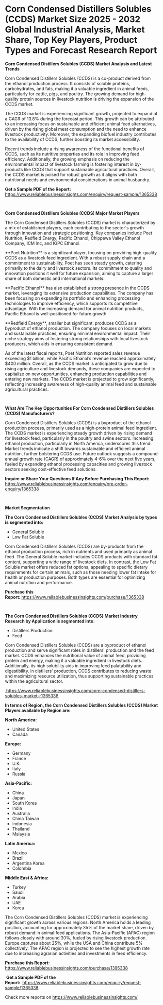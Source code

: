 <p><h1>Corn Condensed Distillers Solubles (CCDS) Market Size 2025 - 2032 Global Industrial Analysis, Market Share, Top Key Players, Product Types and Forecast Research Report</h1></p><p><strong>Corn Condensed Distillers Solubles (CCDS) Market Analysis and Latest Trends</strong></p>
<p><p>Corn Condensed Distillers Solubles (CCDS) is a co-product derived from the ethanol production process. It consists of soluble proteins, carbohydrates, and fats, making it a valuable ingredient in animal feeds, particularly for cattle, pigs, and poultry. The growing demand for high-quality protein sources in livestock nutrition is driving the expansion of the CCDS market.</p><p>The CCDS market is experiencing significant growth, projected to expand at a CAGR of 13.8% during the forecast period. This growth can be attributed to an increasing focus on sustainable and efficient animal feed alternatives, driven by the rising global meat consumption and the need to enhance livestock productivity. Moreover, the expanding biofuel industry contributes to the availability of CCDS, further boosting its market accessibility.</p><p>Recent trends include a rising awareness of the functional benefits of CCDS, such as its nutritive properties and its role in improving feed efficiency. Additionally, the growing emphasis on reducing the environmental impact of livestock farming is fostering interest in by-products like CCDS that support sustainable agricultural practices. Overall, the CCDS market is poised for robust growth as it aligns with both nutritional needs and environmental considerations in animal husbandry.</p></p>
<p><strong>Get a Sample PDF of the Report:&nbsp;</strong> <a href="https://www.reliablebusinessinsights.com/enquiry/request-sample/1365338?utm_campaign=2174&utm_medium=2&utm_source=Github&utm_content=ia&utm_term=01022025&utm_id=corn-condensed-distillers-solubles-ccds">https://www.reliablebusinessinsights.com/enquiry/request-sample/1365338</a></p>
<p>&nbsp;</p>
<p><strong>Corn Condensed Distillers Solubles (CCDS) Major Market Players</strong></p>
<p><p>The Corn Condensed Distillers Solubles (CCDS) market is characterized by a mix of established players, each contributing to the sector's growth through innovation and strategic positioning. Key companies include Poet Nutrition, Redfield Energy, Pacific Ethanol, Chippewa Valley Ethanol Company, ICM Inc, and IGPC Ethanol.</p><p>**Poet Nutrition** is a significant player, focusing on providing high-quality CCDS as a livestock feed ingredient. With a robust supply chain and a commitment to sustainability, Poet has seen steady growth, catering primarily to the dairy and livestock sectors. Its commitment to quality and innovation positions it well for future expansion, aiming to capture a larger share of both domestic and international markets.</p><p>**Pacific Ethanol** has also established a strong presence in the CCDS market, leveraging its extensive production capabilities. The company has been focusing on expanding its portfolio and enhancing processing technologies to improve efficiency, which supports its competitive advantage. With the increasing demand for animal nutrition products, Pacific Ethanol is well-positioned for future growth.</p><p>**Redfield Energy**, smaller but significant, produces CCDS as a byproduct of ethanol production. The company focuses on local markets and sustainable practices, ensuring minimal environmental impact. Their niche strategy aims at fostering strong relationships with local livestock producers, which aids in ensuring consistent demand.</p><p>As of the latest fiscal reports, Poet Nutrition reported sales revenue exceeding $1 billion, while Pacific Ethanol’s revenue reached approximately $400 million. Overall, as the CCDS market is anticipated to grow due to rising agriculture and livestock demands, these companies are expected to capitalize on new opportunities, enhancing production capabilities and entering new markets. The CCDS market is projected to grow significantly, reflecting increasing awareness of high-quality animal feed and sustainable agricultural practices.</p></p>
<p>&nbsp;</p>
<p><strong>What Are The Key Opportunities For Corn Condensed Distillers Solubles (CCDS) Manufacturers?</strong></p>
<p><p>Corn Condensed Distillers Solubles (CCDS) is a byproduct of the ethanol production process, primarily used as a high-protein animal feed ingredient. The CCDS market is experiencing steady growth driven by rising demand for livestock feed, particularly in the poultry and swine sectors. Increasing ethanol production, particularly in North America, underscores this trend. Market trends indicate a shift towards sustainable and efficient animal nutrition, further bolstering CCDS use. Future outlook suggests a compound annual growth rate (CAGR) of approximately 4-6% over the next five years, fueled by expanding ethanol processing capacities and growing livestock sectors seeking cost-effective feed solutions.</p></p>
<p><strong>Inquire or Share Your Questions If Any Before Purchasing This Report:</strong> <a href="https://www.reliablebusinessinsights.com/enquiry/pre-order-enquiry/1365338?utm_campaign=2174&utm_medium=2&utm_source=Github&utm_content=ia&utm_term=01022025&utm_id=corn-condensed-distillers-solubles-ccds">https://www.reliablebusinessinsights.com/enquiry/pre-order-enquiry/1365338</a></p>
<p>&nbsp;</p>
<p><strong>Market Segmentation</strong></p>
<p><strong>The Corn Condensed Distillers Solubles (CCDS) Market Analysis by types is segmented into:</strong></p>
<p><ul><li>General Soluble</li><li>Low Fat Soluble</li></ul></p>
<p><p>Corn Condensed Distillers Solubles (CCDS) are by-products from the ethanol production process, rich in nutrients and used primarily as animal feed. The General Soluble market includes CCDS products with standard fat content, supporting a wide range of livestock diets. In contrast, the Low Fat Soluble market offers reduced fat options, appealing to specific dietary requirements for certain animals, such as those needing lower fat intake for health or production purposes. Both types are essential for optimizing animal nutrition and performance.</p></p>
<p><strong>Purchase this Report:&nbsp;</strong><a href="https://www.reliablebusinessinsights.com/purchase/1365338?utm_campaign=2174&utm_medium=2&utm_source=Github&utm_content=ia&utm_term=01022025&utm_id=corn-condensed-distillers-solubles-ccds">https://www.reliablebusinessinsights.com/purchase/1365338</a></p>
<p>&nbsp;</p>
<p><strong>The Corn Condensed Distillers Solubles (CCDS) Market Industry Research by Application is segmented into:</strong></p>
<p><ul><li>Distillers Production</li><li>Feed</li></ul></p>
<p><p>Corn Condensed Distillers Solubles (CCDS) are a byproduct of ethanol production and serve significant roles in distillers' production and the feed market. CCDS enhances the nutritional value of animal feed, providing protein and energy, making it a valuable ingredient in livestock diets. Additionally, its high solubility aids in improving feed palatability and digestibility. In distillers' production, CCDS contributes to reducing waste and maximizing resource utilization, thus supporting sustainable practices within the agricultural sector.</p></p>
<p><a href="https://www.reliablebusinessinsights.com/corn-condensed-distillers-solubles-market-r1365338?utm_campaign=2174&utm_medium=2&utm_source=Github&utm_content=ia&utm_term=01022025&utm_id=corn-condensed-distillers-solubles-ccds">&nbsp;https://www.reliablebusinessinsights.com/corn-condensed-distillers-solubles-market-r1365338</a></p>
<p><strong>In terms of Region, the Corn Condensed Distillers Solubles (CCDS) Market Players available by Region are:</strong></p>
<p>
    <p> <strong> North America: </strong>
        <ul>
            <li>United States</li>
            <li>Canada</li>
        </ul>
        </p> 
    <p> <strong> Europe: </strong>
        <ul>
            <li>Germany</li>
            <li>France</li>
            <li>U.K.</li>
            <li>Italy</li>
            <li>Russia</li>
        </ul>
        </p> 
    <p> <strong> Asia-Pacific: </strong>
        <ul>
            <li>China</li>
            <li>Japan</li>
            <li>South Korea</li>
            <li>India</li>
            <li>Australia</li>
            <li>China Taiwan</li>
            <li>Indonesia</li>
            <li>Thailand</li>
            <li>Malaysia</li>
        </ul>
        </p> 
    <p> <strong> Latin America: </strong>
        <ul>
            <li>Mexico</li>
            <li>Brazil</li>
            <li>Argentina Korea</li>
            <li>Colombia</li>
        </ul>
        </p> 
    <p> <strong> Middle East & Africa: </strong>
        <ul>
            <li>Turkey</li>
            <li>Saudi</li>
            <li>Arabia</li>
            <li>UAE</li>
            <li>Korea</li>
        </ul>
    </p>
    </p>
<p><p>The Corn Condensed Distillers Solubles (CCDS) market is experiencing significant growth across various regions. North America holds a leading position, accounting for approximately 35% of the market share, driven by robust demand in animal feed applications. The Asia-Pacific (APAC) region follows closely with around 30%, fueled by rising livestock production. Europe captures about 25%, while the USA and China contribute 5% collectively. The APAC region is projected to see the highest growth rate due to increasing agrarian activities and investments in feed efficiency.</p></p>
<p><strong>Purchase this Report: </strong><a href="https://www.reliablebusinessinsights.com/purchase/1365338?utm_campaign=2174&utm_medium=2&utm_source=Github&utm_content=ia&utm_term=01022025&utm_id=corn-condensed-distillers-solubles-ccds">https://www.reliablebusinessinsights.com/purchase/1365338</a></p>
<p>&nbsp;<strong>Get a Sample PDF of the Report:&nbsp;&nbsp;</strong><a href="https://www.reliablebusinessinsights.com/enquiry/request-sample/1365338?utm_campaign=2174&utm_medium=2&utm_source=Github&utm_content=ia&utm_term=01022025&utm_id=corn-condensed-distillers-solubles-ccds">https://www.reliablebusinessinsights.com/enquiry/request-sample/1365338</a></p>
<p><strong></strong></p>
<p>Check more reports on <a href="https://www.reliablebusinessinsights.com/?utm_campaign=2174&utm_medium=2&utm_source=Github&utm_content=ia&utm_term=01022025&utm_id=corn-condensed-distillers-solubles-ccds">https://www.reliablebusinessinsights.com/</a></p>